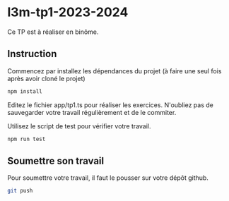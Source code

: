 # l3m-tp1-2023-2024

Ce TP est à réaliser en binôme.


## Instruction
Commencez par installez les dépendances du projet (à faire une seul fois après avoir cloné le projet)
```bash
npm install
```

Editez le fichier app/tp1.ts pour réaliser les exercices.
N'oubliez pas de sauvegarder votre travail régulièrement et de le commiter.

Utilisez le script de test pour vérifier votre travail.
```bash
npm run test
```

## Soumettre son travail
Pour soumettre votre travail, il faut le pousser sur votre dépôt github.
```bash
git push
```
